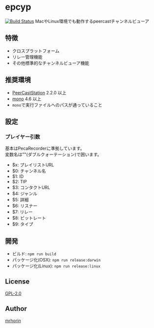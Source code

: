 # epcyp
[![Build Status](https://travis-ci.org/mrhorin/epcyp.svg?branch=master)](https://travis-ci.org/mrhorin/epcyp)
MacやLinux環境でも動作するpeercastチャンネルビューア  

## 特徴
- クロスプラットフォーム
- リレー管理機能
- その他標準的なチャンネルビューア機能

## 推奨環境
- [PeerCastStation](http://www.pecastation.org/) 2.2.0 以上
- [mono](http://www.mono-project.com/) 4.6 以上
- `mono`で実行ファイルへのパスが通っていること

## 設定
### プレイヤー引数
基本はPecaRecorderに準拠しています。  
変数名は""(ダブルクォーテーション)で囲います。
- $x: プレイリストURL
- $0: チャンネル名
- $1: ID
- $2: TIP
- $3: コンタクトURL
- $4: ジャンル
- $5: 詳細
- $6: リスナー
- $7: リレー
- $8: ビットレート
- $9: タイプ

## 開発
- ビルド: `npm run build`
- パッケージ化(OSX): `npm run release:darwin`
- パッケージ化(Linux): `npm run release:linux`

## License
[GPL-2.0](https://opensource.org/licenses/GPL-2.0)

## Author
[mrhorin](https://github.com/mrhorin)
